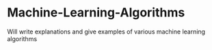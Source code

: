 # Machine-Learning-Algorithms
Will write explanations and give examples of various machine learning algorithms
